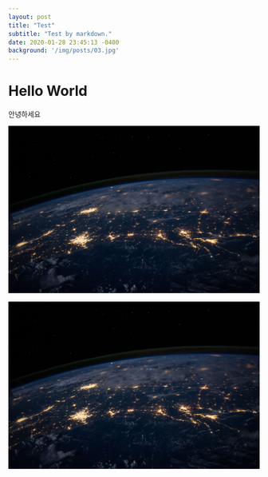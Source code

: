 ```yaml
---
layout: post
title: "Test"
subtitle: "Test by markdown."
date: 2020-01-28 23:45:13 -0400
background: '/img/posts/03.jpg'
---
```




# Hello World


안녕하세요

![Hello](/img/posts/image.png)

![World](/img/posts/image-1.png)